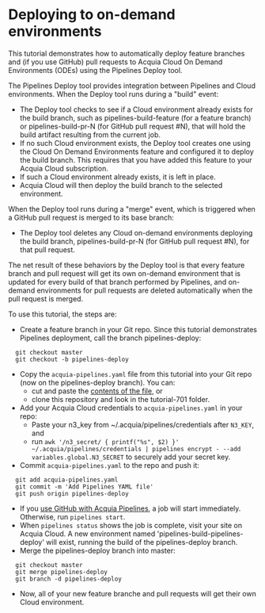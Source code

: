 # Deploying to on-demand environments

This tutorial demonstrates how to automatically deploy feature
branches and (if you use GitHub) pull requests to Acquia Cloud On
Demand Environments (ODEs) using the Pipelines Deploy tool.

The Pipelines Deploy tool provides integration between Pipelines and
Cloud environments. When the Deploy tool runs during a "build" event:

* The Deploy tool checks to see if a Cloud environment already exists
  for the build branch, such as pipelines-build-feature (for a feature
  branch) or pipelines-build-pr-N (for GitHub pull request #N), that
  will hold the build artifact resulting from the current job.
* If no such Cloud environment exists, the Deploy tool creates one
  using the Cloud On Demand Environments feature and configured it to
  deploy the build branch. This requires that you have added this
  feature to your Acquia Cloud subscription.
* If such a Cloud environment already exists, it is left in place.
* Acquia Cloud will then deploy the build branch to the selected
  environment.

When the Deploy tool runs during a "merge" event, which is triggered
when a GitHub pull request is merged to its base branch:

* The Deploy tool deletes any Cloud on-demand environments deploying
  the build branch, pipelines-build-pr-N (for GitHub pull request #N),
  for that pull request.

The net result of these behaviors by the Deploy tool is that every
feature branch and pull request will get its own on-demand environment
that is updated for every build of that branch performed by Pipelines,
and on-demand environments for pull requests are deleted automatically
when the pull request is merged.

To use this tutorial, the steps are:

* Create a feature branch in your Git repo.  Since this tutorial demonstrates Pipelines deployment, call the branch pipelines-deploy:
```
  git checkout master
  git checkout -b pipelines-deploy
```
* Copy the `acquia-pipelines.yaml` file from this tutorial into your Git repo (now on the pipelines-deploy branch). You can:
  * cut and paste the [contents of the file](https://raw.githubusercontent.com/acquia/pipelines-examples/master/tutorial-701/acquia-pipelines.yaml), or
  * clone this repository and look in the tutorial-701 folder.
* Add your Acquia Cloud credentials to `acquia-pipelines.yaml` in your repo:
  * Paste your n3_key from ~/.acquia/pipelines/credentials after `N3_KEY`, and
  * run `awk '/n3_secret/ { printf("%s", $2) }' ~/.acquia/pipelines/credentials | pipelines encrypt - --add variables.global.N3_SECRET` to securely add your secret key.
* Commit `acquia-pipelines.yaml` to the repo and push it:
```
  git add acquia-pipelines.yaml
  git commit -m 'Add Pipelines YAML file'
  git push origin pipelines-deploy
```
* If you [use GitHub with Acquia Pipelines](https://docs.acquia.com/pipelines/github), a job will start immediately.  Otherwise, run ```pipelines start```.
* When ```pipelines status``` shows the job is complete, visit your site on Acquia Cloud. A new environment named 'pipelines-build-pipelines-deploy' will exist, running the build of the pipelines-deploy branch.
* Merge the pipelines-deploy branch into master:
```
  git checkout master
  git merge pipelines-deploy
  git branch -d pipelines-deploy
```
* Now, all of your new feature branche and pull requests will get their own Cloud environment.
